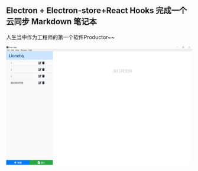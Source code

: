 ## Electron + Electron-store+React Hooks   完成一个云同步 Markdown 笔记本



人生当中作为工程师的第一个软件Productor~~

![](README_md_files/47820300-dcef-11ec-b89b-b1ca0d6e112d.jpeg?v=1&type=image)

